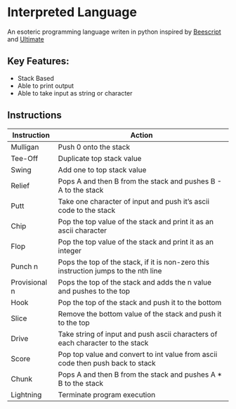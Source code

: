 # Interpreted Language
An esoteric programming language writen in python inspired by [Beescript](https://esolangs.org/wiki/BeeScript) and [Ultimate](https://github.com/dgriff24/ultimate)

## Key Features:

- Stack Based
- Able to print output
- Able to take input as string or character 
   

## Instructions
| Instruction | Action |
| --- | --- |
| Mulligan  | Push 0 onto the stack |
| Tee-Off | Duplicate top stack value |
| Swing | Add one to top stack value |
| Relief | Pops A and then B from the stack and pushes B - A to the stack |
| Putt | Take one character of input and push it’s ascii code to the stack |
| Chip | Pop the top value of the stack and print it as an ascii character |
| Flop | Pop the top value of the stack and print it as an integer |
| Punch n | Pops the top of the stack, if it is non-zero this instruction jumps to the nth line |
| Provisional n | Pops the top of the stack and adds the n value and pushes to the top |
| Hook | Pop the top of the stack and push it to the bottom |
| Slice | Remove the bottom value of the stack and push it to the top |
| Drive | Take string of input and push ascii characters of each character to the stack |
| Score | Pop top value and convert to int value from ascii code then push back to stack |
| Chunk | Pops A and then B from the stack and pushes A * B to the stack |
| Lightning | Terminate program execution |
